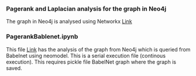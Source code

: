 ### Pagerank and Laplacian analysis for the graph in Neo4j 

The graph in Neo4j is analysed using Networkx [Link](https://gitlab.scai.fraunhofer.de/ndv/research/automotive/cae_nlp/-/tree/ganesh/Link%20analysis%20and%20pagerank%20using%20Networkx)

### PagerankBablenet.ipynb
This file [Link](https://gitlab.scai.fraunhofer.de/ndv/research/automotive/cae_nlp/-/tree/ganesh/Link%20analysis%20and%20pagerank%20using%20Networkx/Pagerank_Bablenet.ipynb) has the analysis of the graph from Neo4j which is queried from Babelnet using neomodel. This is a serial execution file (continous execution). This requires pickle file BabelNet graph where the graph is saved.


